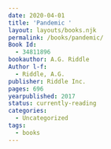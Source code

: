 ```yaml
---
date: 2020-04-01
title: 'Pandemic '
layout: layouts/books.njk
permalink: /books/pandemic/
Book Id:
  - 34811896
bookauthor: A.G. Riddle
Author l-f:
  - Riddle, A.G.
publisher: Riddle Inc.
pages: 696
yearpublished: 2017
status: currently-reading
categories:
  - Uncategorized
tags:
  - books
---
```

